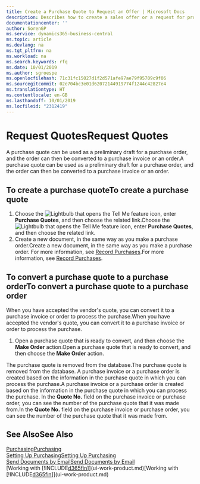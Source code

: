 ```yaml
---
title: Create a Purchase Quote to Request an Offer | Microsoft Docs
description: Describes how to create a sales offer or a request for proposal (RFQ) document to record your offer to a customer to sell products under certain terms.
documentationcenter: ''
author: SorenGP
ms.service: dynamics365-business-central
ms.topic: article
ms.devlang: na
ms.tgt_pltfrm: na
ms.workload: na
ms.search.keywords: rfq
ms.date: 10/01/2019
ms.author: sgroespe
ms.openlocfilehash: 71c31fc15027d1f2d571afe97ae79f95709c9f06
ms.sourcegitcommit: 02e704bc3e01d62072144919774f1244c42827e4
ms.translationtype: HT
ms.contentlocale: en-GB
ms.lasthandoff: 10/01/2019
ms.locfileid: "2312419"
---
```

# <a name="request-quotes"></a><span data-ttu-id="effc4-103">Request Quotes</span><span class="sxs-lookup"><span data-stu-id="effc4-103">Request Quotes</span></span>
<span data-ttu-id="effc4-104">A purchase quote can be used as a preliminary draft for a purchase order, and the order can then be converted to a purchase invoice or an order.</span><span class="sxs-lookup"><span data-stu-id="effc4-104">A purchase quote can be used as a preliminary draft for a purchase order, and the order can then be converted to a purchase invoice or an order.</span></span>


## <a name="to-create-a-purchase-quote"></a><span data-ttu-id="effc4-105">To create a purchase quote</span><span class="sxs-lookup"><span data-stu-id="effc4-105">To create a purchase quote</span></span>
1. <span data-ttu-id="effc4-106">Choose the ![Lightbulb that opens the Tell Me feature](media/ui-search/search_small.png "Tell me what you want to do") icon, enter **Purchase Quotes**, and then choose the related link.</span><span class="sxs-lookup"><span data-stu-id="effc4-106">Choose the ![Lightbulb that opens the Tell Me feature](media/ui-search/search_small.png "Tell me what you want to do") icon, enter **Purchase Quotes**, and then choose the related link.</span></span>
2. <span data-ttu-id="effc4-107">Create a new document, in the same way as you make a purchase order.</span><span class="sxs-lookup"><span data-stu-id="effc4-107">Create a new document, in the same way as you make a purchase order.</span></span> <span data-ttu-id="effc4-108">For more information, see [Record Purchases](purchasing-how-record-purchases.md).</span><span class="sxs-lookup"><span data-stu-id="effc4-108">For more information, see [Record Purchases](purchasing-how-record-purchases.md).</span></span>

## <a name="to-convert-a-purchase-quote-to-a-purchase-order"></a><span data-ttu-id="effc4-109">To convert a purchase quote to a purchase order</span><span class="sxs-lookup"><span data-stu-id="effc4-109">To convert a purchase quote to a purchase order</span></span>
<span data-ttu-id="effc4-110">When you have accepted the vendor's quote, you can convert it to a purchase invoice or order to process the purchase.</span><span class="sxs-lookup"><span data-stu-id="effc4-110">When you have accepted the vendor's quote, you can convert it to a purchase invoice or order to process the purchase.</span></span>

1. <span data-ttu-id="effc4-111">Open a purchase quote that is ready to convert, and then choose the **Make Order** action.</span><span class="sxs-lookup"><span data-stu-id="effc4-111">Open a purchase quote that is ready to convert, and then choose the **Make Order** action.</span></span>

<span data-ttu-id="effc4-112">The purchase quote is removed from the database.</span><span class="sxs-lookup"><span data-stu-id="effc4-112">The purchase quote is removed from the database.</span></span> <span data-ttu-id="effc4-113">A purchase invoice or a purchase order is created based on the information in the purchase quote in which you can process the purchase.</span><span class="sxs-lookup"><span data-stu-id="effc4-113">A purchase invoice or a purchase order is created based on the information in the purchase quote in which you can process the purchase.</span></span> <span data-ttu-id="effc4-114">In the **Quote No.** field on the purchase invoice or purchase order, you can see the number of the purchase quote that it was made from.</span><span class="sxs-lookup"><span data-stu-id="effc4-114">In the **Quote No.** field on the purchase invoice or purchase order, you can see the number of the purchase quote that it was made from.</span></span>

## <a name="see-also"></a><span data-ttu-id="effc4-115">See Also</span><span class="sxs-lookup"><span data-stu-id="effc4-115">See Also</span></span>
[<span data-ttu-id="effc4-116">Purchasing</span><span class="sxs-lookup"><span data-stu-id="effc4-116">Purchasing</span></span>](purchasing-manage-purchasing.md)  
[<span data-ttu-id="effc4-117">Setting Up Purchasing</span><span class="sxs-lookup"><span data-stu-id="effc4-117">Setting Up Purchasing</span></span>](purchasing-setup-purchasing.md)  
[<span data-ttu-id="effc4-118">Send Documents by Email</span><span class="sxs-lookup"><span data-stu-id="effc4-118">Send Documents by Email</span></span>](ui-how-send-documents-email.md)  
<span data-ttu-id="effc4-119">[Working with [!INCLUDE[d365fin](includes/d365fin_md.md)]](ui-work-product.md)</span><span class="sxs-lookup"><span data-stu-id="effc4-119">[Working with [!INCLUDE[d365fin](includes/d365fin_md.md)]](ui-work-product.md)</span></span>
